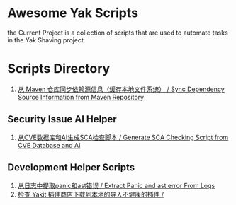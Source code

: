 # Awesome Yak Scripts

the Current Project is a collection of scripts that are used to automate tasks in the Yak Shaving project.

# Scripts Directory

1. [从 Maven 仓库同步依赖源信息（缓存本地文件系统） / Sync Dependency Source Information from Maven Repository](maven-checking.yak)

## Security Issue AI Helper

1. [从CVE数据库和AI生成SCA检查脚本 / Generate SCA Checking Script from CVE Database and AI](generate-sca-from-cvedb-and-ai.yak)

## Development Helper Scripts

1. [从日志中提取panic和ast错误 / Extract Panic and ast error From Logs](extract-panic-and-ast-error-from-log.yak)
1. [检查 Yakit 插件商店下载到本地的导入不健康的插件 / ](checking-import-unhealthy-plugins.yak)